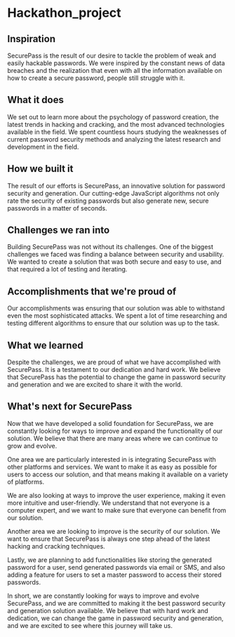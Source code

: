 # Hackathon_project
## Inspiration
SecurePass is the result of our desire to tackle the problem of weak and easily hackable passwords. We were inspired by the constant news of data breaches and the realization that even with all the information available on how to create a secure password, people still struggle with it.

## What it does
We set out to learn more about the psychology of password creation, the latest trends in hacking and cracking, and the most advanced technologies available in the field. We spent countless hours studying the weaknesses of current password security methods and analyzing the latest research and development in the field.

## How we built it
The result of our efforts is SecurePass, an innovative solution for password security and generation. Our cutting-edge JavaScript algorithms not only rate the security of existing passwords but also generate new, secure passwords in a matter of seconds.

## Challenges we ran into
Building SecurePass was not without its challenges. One of the biggest challenges we faced was finding a balance between security and usability. We wanted to create a solution that was both secure and easy to use, and that required a lot of testing and iterating.

## Accomplishments that we're proud of
Our accomplishments was ensuring that our solution was able to withstand even the most sophisticated attacks. We spent a lot of time researching and testing different algorithms to ensure that our solution was up to the task.

## What we learned
Despite the challenges, we are proud of what we have accomplished with SecurePass. It is a testament to our dedication and hard work. We believe that SecurePass has the potential to change the game in password security and generation and we are excited to share it with the world.

## What's next for SecurePass
Now that we have developed a solid foundation for SecurePass, we are constantly looking for ways to improve and expand the functionality of our solution. We believe that there are many areas where we can continue to grow and evolve.

One area we are particularly interested in is integrating SecurePass with other platforms and services. We want to make it as easy as possible for users to access our solution, and that means making it available on a variety of platforms.

We are also looking at ways to improve the user experience, making it even more intuitive and user-friendly. We understand that not everyone is a computer expert, and we want to make sure that everyone can benefit from our solution.

Another area we are looking to improve is the security of our solution. We want to ensure that SecurePass is always one step ahead of the latest hacking and cracking techniques.

Lastly, we are planning to add functionalities like storing the generated password for a user, send generated passwords via email or SMS, and also adding a feature for users to set a master password to access their stored passwords.

In short, we are constantly looking for ways to improve and evolve SecurePass, and we are committed to making it the best password security and generation solution available. We believe that with hard work and dedication, we can change the game in password security and generation, and we are excited to see where this journey will take us.

